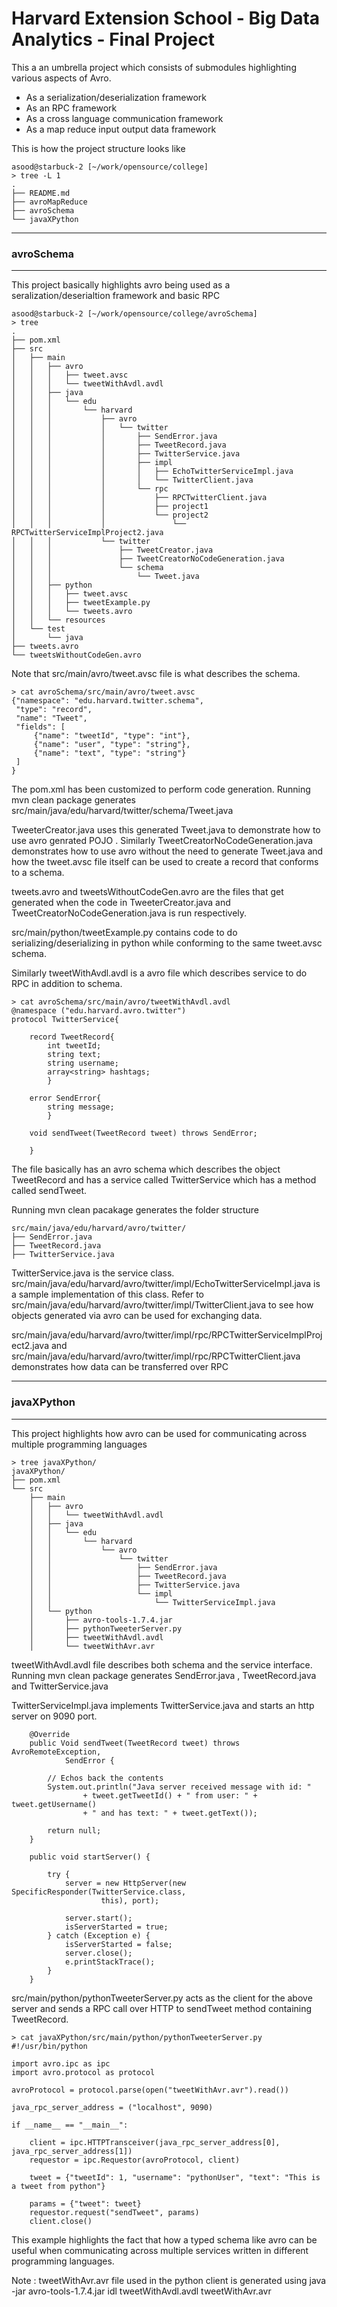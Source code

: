 Harvard Extension School - Big Data Analytics - Final Project
==============================================================

This a an umbrella project which consists of submodules highlighting various
aspects of Avro.

- As a serialization/deserialization framework
- As an RPC framework
- As a cross language communication framework
- As a map reduce input output data framework

This is how the project structure looks like

```
asood@starbuck-2 [~/work/opensource/college]
> tree -L 1
.
├── README.md
├── avroMapReduce
├── avroSchema
└── javaXPython
```
------------------------------------
### avroSchema ###
------------------------------------

This project basically highlights avro being used as a seralization/deserialtion framework and basic RPC

```
asood@starbuck-2 [~/work/opensource/college/avroSchema]
> tree
.
├── pom.xml
├── src
│   ├── main
│   │   ├── avro
│   │   │   ├── tweet.avsc
│   │   │   └── tweetWithAvdl.avdl
│   │   ├── java
│   │   │   └── edu
│   │   │       └── harvard
│   │   │           ├── avro
│   │   │           │   └── twitter
│   │   │           │       ├── SendError.java
│   │   │           │       ├── TweetRecord.java
│   │   │           │       ├── TwitterService.java
│   │   │           │       ├── impl
│   │   │           │       │   ├── EchoTwitterServiceImpl.java
│   │   │           │       │   └── TwitterClient.java
│   │   │           │       └── rpc
│   │   │           │           ├── RPCTwitterClient.java
│   │   │           │           ├── project1
│   │   │           │           └── project2
│   │   │           │               └── RPCTwitterServiceImplProject2.java
│   │   │           └── twitter
│   │   │               ├── TweetCreator.java
│   │   │               ├── TweetCreatorNoCodeGeneration.java
│   │   │               └── schema
│   │   │                   └── Tweet.java
│   │   ├── python
│   │   │   ├── tweet.avsc
│   │   │   ├── tweetExample.py
│   │   │   └── tweets.avro
│   │   └── resources
│   └── test
│       └── java
├── tweets.avro
└── tweetsWithoutCodeGen.avro
```

Note that src/main/avro/tweet.avsc file is what describes the schema.
```
> cat avroSchema/src/main/avro/tweet.avsc
{"namespace": "edu.harvard.twitter.schema",
 "type": "record",
 "name": "Tweet",
 "fields": [
     {"name": "tweetId", "type": "int"},
     {"name": "user", "type": "string"},
     {"name": "text", "type": "string"}
 ]
}
```

The pom.xml has been customized to perform code generation. 
Running mvn clean package generates src/main/java/edu/harvard/twitter/schema/Tweet.java

TweeterCreator.java uses this generated Tweet.java to demonstrate how to use avro genrated POJO . Similarly TweetCreatorNoCodeGeneration.java demonstrates how to use avro without the need to generate Tweet.java and how the tweet.avsc file itself can be used to create a record that conforms to a schema. 

tweets.avro and tweetsWithoutCodeGen.avro are the files that get generated when the code in TweeterCreator.java and TweetCreatorNoCodeGeneration.java is run respectively. 

src/main/python/tweetExample.py contains code to do serializing/deserializing in python while conforming to the same tweet.avsc schema.

Similarly tweetWithAvdl.avdl is a avro file which describes service to do RPC in addition to schema.

```
> cat avroSchema/src/main/avro/tweetWithAvdl.avdl
@namespace ("edu.harvard.avro.twitter")
protocol TwitterService{

    record TweetRecord{
        int tweetId;
        string text;
        string username;
        array<string> hashtags;
        }

    error SendError{
        string message;
        }

    void sendTweet(TweetRecord tweet) throws SendError;

    }
```
The file basically has an avro schema which describes the object TweetRecord and has a service called TwitterService which has a method called sendTweet. 
    
Running mvn clean pacakage generates the folder structure
```
src/main/java/edu/harvard/avro/twitter/
├── SendError.java
├── TweetRecord.java
├── TwitterService.java
```
TwitterService.java is the service class. src/main/java/edu/harvard/avro/twitter/impl/EchoTwitterServiceImpl.java is a sample implementation of this class. Refer to  src/main/java/edu/harvard/avro/twitter/impl/TwitterClient.java to see how objects generated via avro can be used for exchanging data. 

src/main/java/edu/harvard/avro/twitter/impl/rpc/RPCTwitterServiceImplProject2.java and src/main/java/edu/harvard/avro/twitter/impl/rpc/RPCTwitterClient.java demonstrates how data can be transferred over RPC

------------------------------------
### javaXPython ###
------------------------------------
This project highlights how avro can be used for communicating across multiple programming languages

```
> tree javaXPython/
javaXPython/
├── pom.xml
└── src
    ├── main
    │   ├── avro
    │   │   └── tweetWithAvdl.avdl
    │   ├── java
    │   │   └── edu
    │   │       └── harvard
    │   │           └── avro
    │   │               └── twitter
    │   │                   ├── SendError.java
    │   │                   ├── TweetRecord.java
    │   │                   ├── TwitterService.java
    │   │                   └── impl
    │   │                       └── TwitterServiceImpl.java
    │   └── python
    │       ├── avro-tools-1.7.4.jar
    │       ├── pythonTweeterServer.py
    │       ├── tweetWithAvdl.avdl
    │       └── tweetWithAvr.avr
```

tweetWithAvdl.avdl file describes both schema and the service interface.  Running mvn clean package generates SendError.java , TweetRecord.java and TwitterService.java

TwitterServiceImpl.java implements TwitterService.java and starts an http server on 9090 port.
```
	@Override
	public Void sendTweet(TweetRecord tweet) throws AvroRemoteException,
			SendError {

		// Echos back the contents
		System.out.println("Java server received message with id: "
				+ tweet.getTweetId() + " from user: " + tweet.getUsername()
				+ " and has text: " + tweet.getText());

		return null;
	}

	public void startServer() {

		try {
			server = new HttpServer(new SpecificResponder(TwitterService.class,
					this), port);

			server.start();
			isServerStarted = true;
		} catch (Exception e) {
			isServerStarted = false;
			server.close();
			e.printStackTrace();
		}
	}
```

src/main/python/pythonTweeterServer.py acts as the client for the above server and sends a RPC call over HTTP to sendTweet method containing TweetRecord.

```
> cat javaXPython/src/main/python/pythonTweeterServer.py
#!/usr/bin/python

import avro.ipc as ipc
import avro.protocol as protocol

avroProtocol = protocol.parse(open("tweetWithAvr.avr").read())

java_rpc_server_address = ("localhost", 9090)

if __name__ == "__main__":

    client = ipc.HTTPTransceiver(java_rpc_server_address[0], java_rpc_server_address[1])
    requestor = ipc.Requestor(avroProtocol, client)

    tweet = {"tweetId": 1, "username": "pythonUser", "text": "This is a tweet from python"}

    params = {"tweet": tweet}
    requestor.request("sendTweet", params)
    client.close()
```

This example highlights the fact that how a typed schema like avro can be useful when communicating across multiple services written in different programming languages. 

Note : tweetWithAvr.avr file  used in the python client is generated using 
java -jar avro-tools-1.7.4.jar idl tweetWithAvdl.avdl tweetWithAvr.avr
